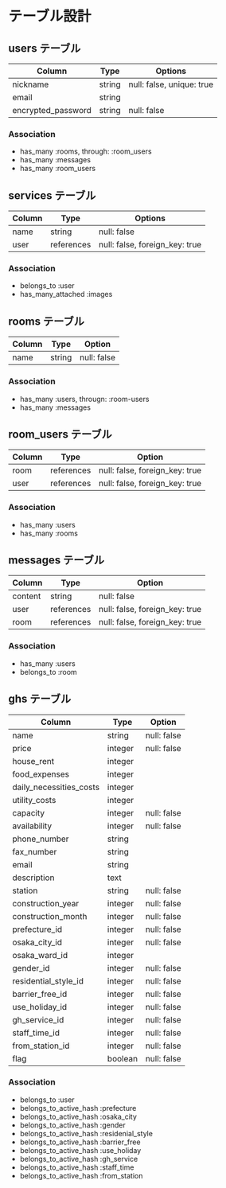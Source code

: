 # テーブル設計

## users テーブル

| Column             | Type    | Options                   |
| ------------------ | ------- | ------------------------- |
| nickname           | string  | null: false, unique: true |
| email              | string  |                           |
| encrypted_password | string  | null: false               |

### Association

- has_many :rooms, through: :room_users
- has_many :messages
- has_many :room_users

## services テーブル

| Column             | Type       | Options                        |
| ------------------ | ---------- | ------------------------------ |
| name               | string     | null: false                    |
| user               | references | null: false, foreign_key: true |

### Association

- belongs_to :user
- has_many_attached :images

## rooms テーブル

| Column  | Type       | Option                         |
| ------- | ---------- | ------------------------------ |
| name    | string     | null: false                    |

### Association

- has_many :users, througn: :room-users
- has_many :messages

## room_users テーブル

| Column        | Type       | Option                         |
| ------------- | ---------- | ------------------------------ |
| room          | references | null: false, foreign_key: true |
| user          | references | null: false, foreign_key: true |

### Association

- has_many :users
- has_many :rooms

## messages テーブル

| Column        | Type       | Option                         |
| ------------- | ---------- | ------------------------------ |
| content       | string     | null: false                    |
| user          | references | null: false, foreign_key: true |
| room          | references | null: false, foreign_key: true |

### Association

- has_many :users
- belongs_to :room

## ghs テーブル

| Column                  | Type    | Option      |
| ----------------------- | --------| ----------- |
| name                    | string  | null: false |
| price                   | integer | null: false |
| house_rent              | integer |             |
| food_expenses           | integer |             |
| daily_necessities_costs | integer |             |
| utility_costs           | integer |             |
| capacity                | integer | null: false |
| availability            | integer | null: false |
| phone_number            | string  |             |
| fax_number              | string  |             |
| email                   | string  |             |
| description             | text    |             |
| station                 | string  | null: false |
| construction_year       | integer | null: false |
| construction_month      | integer | null: false |
| prefecture_id           | integer | null: false |
| osaka_city_id           | integer | null: false |
| osaka_ward_id           | integer |             |
| gender_id               | integer | null: false |
| residential_style_id    | integer | null: false |
| barrier_free_id         | integer | null: false |
| use_holiday_id          | integer | null: false |
| gh_service_id           | integer | null: false |
| staff_time_id           | integer | null: false |
| from_station_id         | integer | null: false |
| flag                    | boolean | null: false |

### Association
  
 - belongs_to :user
 - belongs_to_active_hash :prefecture
 - belongs_to_active_hash :osaka_city
 - belongs_to_active_hash :gender
 - belongs_to_active_hash :residenial_style
 - belongs_to_active_hash :barrier_free
 - belongs_to_active_hash :use_holiday
 - belongs_to_active_hash :gh_service
 - belongs_to_active_hash :staff_time
 - belongs_to_active_hash :from_station